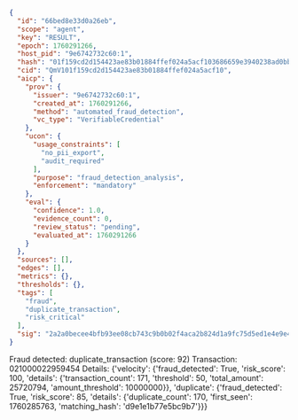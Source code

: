 ```json
{
  "id": "66bed8e33d0a26eb",
  "scope": "agent",
  "key": "RESULT",
  "epoch": 1760291266,
  "host_pid": "9e6742732c60:1",
  "hash": "01f159cd2d154423ae83b01884ffef024a5acf103686659e3940238ad0bb2148",
  "cid": "QmV101f159cd2d154423ae83b01884ffef024a5acf10",
  "aicp": {
    "prov": {
      "issuer": "9e6742732c60:1",
      "created_at": 1760291266,
      "method": "automated_fraud_detection",
      "vc_type": "VerifiableCredential"
    },
    "ucon": {
      "usage_constraints": [
        "no_pii_export",
        "audit_required"
      ],
      "purpose": "fraud_detection_analysis",
      "enforcement": "mandatory"
    },
    "eval": {
      "confidence": 1.0,
      "evidence_count": 0,
      "review_status": "pending",
      "evaluated_at": 1760291266
    }
  },
  "sources": [],
  "edges": [],
  "metrics": {},
  "thresholds": {},
  "tags": [
    "fraud",
    "duplicate_transaction",
    "risk_critical"
  ],
  "sig": "2a2a0becee4bfb93ee08cb743c9b0b02f4aca2b824d1a9fc75d5ed1e4e9e48aa"
}
```

Fraud detected: duplicate_transaction (score: 92)
Transaction: 021000022959454
Details: {'velocity': {'fraud_detected': True, 'risk_score': 100, 'details': {'transaction_count': 171, 'threshold': 50, 'total_amount': 25720794, 'amount_threshold': 10000000}}, 'duplicate': {'fraud_detected': True, 'risk_score': 85, 'details': {'duplicate_count': 170, 'first_seen': 1760285763, 'matching_hash': 'd9e1e1b77e5bc9b7'}}}